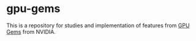 # gpu-gems

This is a repository for studies and implementation of features from [GPU Gems](https://developer.nvidia.com/gpugems/gpugems3/contributors) from NVIDIA.

